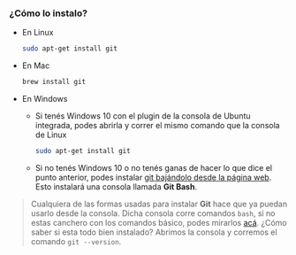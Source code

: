 ### ¿Cómo lo instalo?

* En Linux

  ```bash
  sudo apt-get install git
  ```

* En Mac

  ```bash
  brew install git
  ```

* En Windows

  * Si tenés Windows 10 con el plugin de la consola de Ubuntu integrada, podes abrirla y correr el mismo comando que la consola de Linux

    ```bash
    sudo apt-get install git
    ```

  * Si no tenés Windows 10 o no tenés ganas de hacer lo que dice el punto anterior, podes instalar [git bajándolo desde la página web](https://git-scm.com). Esto instalará una consola llamada **Git Bash**.

> Cualquiera de las formas usadas para instalar **Git** hace que ya puedan usarlo desde la consola. Dicha consola corre comandos `bash`, si no estas canchero con los comandos básico, podes mirarlos [acá](https://github.com/fedescarpa/example/wiki/Bash-101). ¿Cómo saber si esta todo bien instalado? Abrimos la consola y corremos el comando `git --version`.
